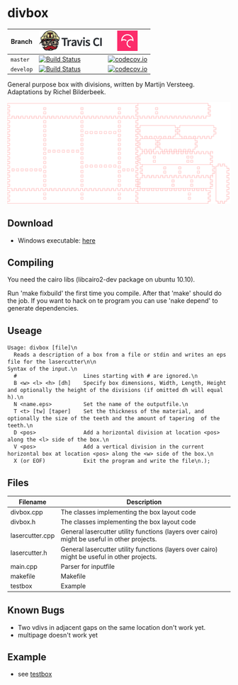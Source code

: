 # divbox

Branch|[![Travis CI logo](pics/TravisCI.png)](https://travis-ci.org)|[![Codecov logo](pics/Codecov.png)](https://www.codecov.io)
---|---|---
`master`|[![Build Status](https://travis-ci.org/richelbilderbeek/divbox.svg?branch=master)](https://travis-ci.org/richelbilderbeek/divbox) | [![codecov.io](https://codecov.io/github/richelbilderbeek/divbox/coverage.svg?branch=master)](https://codecov.io/github/richelbilderbeek/divbox?branch=master)
`develop`|[![Build Status](https://travis-ci.org/richelbilderbeek/divbox.svg?branch=develop)](https://travis-ci.org/richelbilderbeek/divbox) | [![codecov.io](https://codecov.io/github/richelbilderbeek/divbox/coverage.svg?branch=develop)](https://codecov.io/github/richelbilderbeek/divbox?branch=develop)

General purpose box with divisions, written by Martijn Versteeg. Adaptations by Richel Bilderbeek.

![](test.png)

## Download

 * Windows executable: [here](http://www.richelbilderbeek.nl/divbox.zip)

## Compiling

You need the cairo libs (libcairo2-dev package on ubuntu 10.10).

Run 'make fixbuild' the first time you compile. 
After that 'make' should do the job. 
If you want to hack on te program you can use 'nake depend' to generate dependencies.

## Useage

```
Usage: divbox [file]\n
  Reads a description of a box from a file or stdin and writes an eps file for the lasercutter\n\n
Syntax of the input.\n
  #                     Lines starting with # are ignored.\n
  B <w> <l> <h> [dh]    Specify box dimensions, Width, Length, Height   and optionally the height of the divisions (if omitted dh will equal h).\n
  N <name.eps>          Set the name of the outputfile.\n
  T <t> [tw] [taper]    Set the thickness of the material, and optionally the size of the teeth and the amount of tapering  of the teeth.\n
  D <pos>               Add a horizontal division at location <pos> along the <l> side of the box.\n
  V <pos>               Add a vertical division in the current horizontal box at location <pos> along the <w> side of the box.\n
  X (or EOF)            Exit the program and write the file\n.);
```

## Files

Filename|Description
---|---
divbox.cpp      | The classes implementing the box layout code
divbox.h        | The classes implementing the box layout code
lasercutter.cpp |	General lasercutter utility functions (layers over cairo) might be useful in other projects.
lasercutter.h   | General lasercutter utility functions (layers over cairo) might be useful in other projects.
main.cpp			  | Parser for inputfile
makefile        | Makefile
testbox 			  | Example

## Known Bugs

 * Two vdivs in adjacent gaps on the same location don't work yet.
 * multipage doesn't work yet

## Example

 * see [testbox](testbox)

